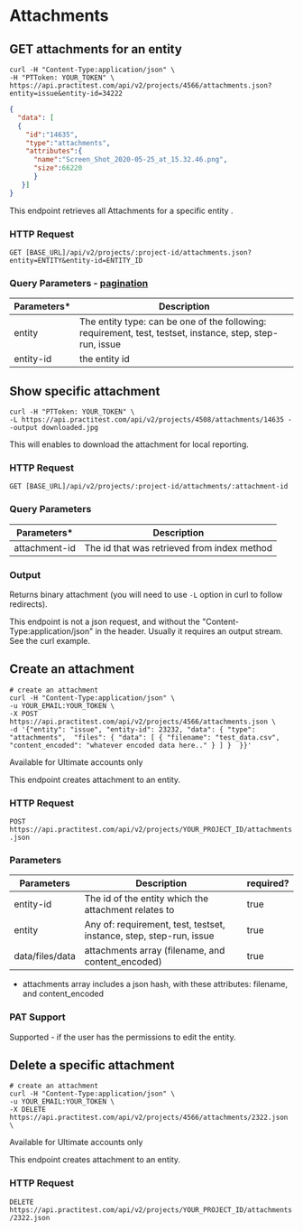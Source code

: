 # Attachments

## GET attachments for an entity
```shell
curl -H "Content-Type:application/json" \
-H "PTToken: YOUR_TOKEN" \
https://api.practitest.com/api/v2/projects/4566/attachments.json?entity=issue&entity-id=34222

```


```json
{
  "data": [
  {
    "id":"14635",
    "type":"attachments",
    "attributes":{
      "name":"Screen_Shot_2020-05-25_at_15.32.46.png",
      "size":66220
      }
   }]
}

```


This endpoint retrieves all Attachments for a specific entity .

### HTTP Request
`GET [BASE_URL]/api/v2/projects/:project-id/attachments.json?entity=ENTITY&entity-id=ENTITY_ID`


### Query Parameters - [pagination](#pagination)

Parameters* | Description |
--------- | ------- |
entity | The entity type: can be one of the following:  requirement, test, testset, instance, step, step-run, issue |
entity-id | the entity id |



## Show specific attachment
```shell
curl -H "PTToken: YOUR_TOKEN" \
-L https://api.practitest.com/api/v2/projects/4508/attachments/14635 --output downloaded.jpg

```

This will enables to download the attachment for local reporting.

### HTTP Request
`GET [BASE_URL]/api/v2/projects/:project-id/attachments/:attachment-id`

### Query Parameters

Parameters* | Description |
--------- | ------- |
attachment-id | The id that was retrieved from index method |

### Output
Returns binary attachment (you will need to use `-L` option in curl to follow redirects).

<aside class="notice">
This endpoint is not a json request, and without the "Content-Type:application/json" in the header. Usually it requires an output stream. See the curl example.
</aside>



## Create an attachment
```shell
# create an attachment
curl -H "Content-Type:application/json" \
-u YOUR_EMAIL:YOUR_TOKEN \
-X POST https://api.practitest.com/api/v2/projects/4566/attachments.json \
-d '{"entity": "issue", "entity-id": 23232, "data": { "type": "attachments",  "files": { "data": [ { "filename": "test_data.csv", "content_encoded": "whatever encoded data here.." } ] }  }}'

```

<aside class="notice">
  Available for Ultimate accounts only
</aside>


This endpoint creates attachment to an entity.

### HTTP Request

`POST https://api.practitest.com/api/v2/projects/YOUR_PROJECT_ID/attachments.json`

### Parameters


Parameters | Description | required? |
--------- | ------- |------- |
entity-id | The id of the entity which the attachment relates to | true
entity | Any of: requirement, test, testset, instance, step, step-run, issue | true
data/files/data | attachments array (filename, and content_encoded) | true

* attachments array includes a json hash, with these attributes: filename, and content_encoded


### PAT Support
Supported - if the user has the permissions to edit the entity.



## Delete a specific attachment
```shell
# create an attachment
curl -H "Content-Type:application/json" \
-u YOUR_EMAIL:YOUR_TOKEN \
-X DELETE https://api.practitest.com/api/v2/projects/4566/attachments/2322.json \

```

<aside class="notice">
  Available for Ultimate accounts only
</aside>


This endpoint creates attachment to an entity.

### HTTP Request

`DELETE https://api.practitest.com/api/v2/projects/YOUR_PROJECT_ID/attachments/2322.json`

